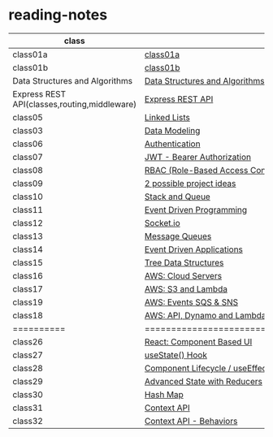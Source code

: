 # reading-notes

| class                                       | Link                                                                     |
| ------------------------------------------- | ------------------------------------------------------------------------ |
| class01a                                    | [class01a](./class1a.md)                                                 |
| class01b                                    | [class01b](./class1b.md)                                                 |
| Data Structures and Algorithms              | [Data Structures and Algorithms](./data-structures-and-algorithms.md)    |
| Express REST API(classes,routing,middleware)| [Express REST API](./Class02.md)                                         |
| class05                                     | [Linked Lists](./Class5-Linked%20Lists.md)                               |
| class03                                     | [Data Modeling](./Class03.md)                                            |
| class06                                     | [Authentication](./Class06-Authentication.md)                            |
| class07                                     | [JWT - Bearer Authorization](./Class07-JWT-Bearer-Authorization.md)      |
| class08                                     | [RBAC (Role-Based Access Control)](./Class08-RBAC.md)                    |
| class09                                     | [2 possible project ideas](./Class09.md)                                 |
| class10                                     | [Stack and Queue](./Class10(stack-and-queue).md)                         |
| class11                                     | [Event Driven Programming](./Class11(Event-Driven-Programming).md)       |
| class12                                     | [Socket.io](./Class12(Socket.io).md)                                     |
| class13                                     | [Message Queues](./Class13(Message-Queues).md)                           |
| class14                                     | [Event Driven Applications](./Class14(Event-Driven-Applications).md)     |
| class15                                     | [Tree Data Structures](./Class15(Tree).md)                               |
| class16                                     | [AWS: Cloud Servers](./Class16(AWS).md)                                  |
| class17                                     | [AWS: S3 and Lambda](./Class17(AWS:S3&Lambda).md)                        |
| class19                                     | [AWS: Events SQS & SNS](./Class19(AWS:Events).md)                        |
| class18                                     | [AWS: API, Dynamo and Lambda](./Class18(AWS:API).md)                     |
| ==========                                  | ========================================================                 |
| class26                                     | [React: Component Based UI](./Class26(React:ComponentBasedUI).md)        |
| class27                                     | [useState() Hook](./Class27(Hooks).md)                                   |
| class28                                     | [Component Lifecycle / useEffect Hook](./Class28(Component.Lifecycle).md)|
| class29                                     | [Advanced State with Reducers](./Class29(Reducers-State).md)             |
| class30                                     | [Hash Map](./Class30(HashMap).md)                                        |
| class31                                     | [Context API](./Class31(Context-API).md)                                 |
| class32                                     | [Context API - Behaviors](./Class32(ContextAPI-Behaviors).md)            |
